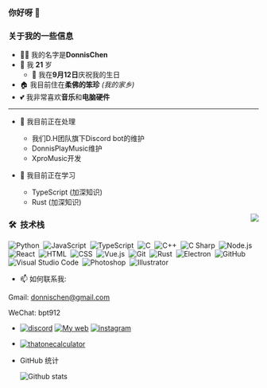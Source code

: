 ### 你好呀 👋

### 关于我的一些信息
- 🙋‍♂️ 我的名字是**DonnisChen** 
-  🎂 我 **21** 岁 
   - 📆 我在**9月12日**庆祝我的生日
- 🏠 我目前住在**柔佛的笨珍** *(我的家乡)*
- 💕 我非常喜欢**音乐**和**电脑硬件**

***

- 🔭 我目前正在处理
  * 我们D.H团队旗下Discord bot的维护
  * DonnisPlayMusic维护
  * XproMusic开发

- 🌱 我目前正在学习
  * TypeScript (加深知识)
  * Rust (加深知识)

<img src="https://cdn.discordapp.com/banners/192153481165930496/a_90290d7fc9c94e8f3d4b608ce0ad6749.gif?size=4096" align="right"/>  
  
### 🛠 &nbsp;技术栈

![Python](https://img.shields.io/badge/-Python-05122A?style=flat&logo=python)&nbsp;
![JavaScript](https://img.shields.io/badge/-JavaScript-05122A?style=flat&logo=javascript)&nbsp;
![TypeScript](https://img.shields.io/badge/-TypeScript-05122A?style=flat&logo=TypeScript)&nbsp;
![C](https://img.shields.io/badge/-C-05122A?style=flat&logo=C&logoColor=A8B9CC)&nbsp;
![C++](https://img.shields.io/badge/-C++-05122A?style=flat&logo=C%2B%2B&logoColor=00599C)&nbsp;
![C Sharp](https://img.shields.io/badge/-C%20Sharp-05122A?style=flat&logo=C%20Sharp&logoColor=823085)&nbsp;
![Node.js](https://img.shields.io/badge/-Node.js-05122A?style=flat&logo=node.js)&nbsp;
![React](https://img.shields.io/badge/-React-05122A?style=flat&logo=react)&nbsp;
![HTML](https://img.shields.io/badge/-HTML-05122A?style=flat&logo=HTML5)&nbsp;
![CSS](https://img.shields.io/badge/-CSS-05122A?style=flat&logo=CSS3&logoColor=1572B6)&nbsp;
![Vue.js](https://img.shields.io/badge/-Vue.js-05122A?style=flat&logo=Vue.js)&nbsp;
![Git](https://img.shields.io/badge/-Git-05122A?style=flat&logo=git)&nbsp;
![Rust](https://img.shields.io/badge/-Rust-05122A?style=flat&logo=Rust)&nbsp;
![Electron](https://img.shields.io/badge/-Electron-05122A?style=flat&logo=Electron)&nbsp;
![GitHub](https://img.shields.io/badge/-GitHub-05122A?style=flat&logo=github)&nbsp;
![Visual Studio Code](https://img.shields.io/badge/-Visual%20Studio%20Code-05122A?style=flat&logo=visual-studio-code&logoColor=007ACC)&nbsp;
![Photoshop](https://img.shields.io/badge/-Photoshop-05122A?style=flat&logo=adobe-photoshop)&nbsp;
![Illustrator](https://img.shields.io/badge/-Illustrator-05122A?style=flat&logo=adobe-illustrator)&nbsp;


- 📫 如何联系我:

 Gmail: donnischen@gmail.com
  
 WeChat: bpt912

- [![discord](https://img.shields.io/badge/Discord-donnis%234186-7289DA?logo=discord&style=for-the-badgel)](https://discordapp.com/users/729403085281165370)
[![My web](https://img.shields.io/badge/MyWebsite-Donnischen-yellow.svg)](https://donnischen.vercel.app/)
[![instagram](https://badges.aleen42.com/src/instagram.svg)](https://www.instagram.com/bpeng0912/)

- <a href="https://discordapp.com/users/729403085281165370"><img align="center" src="https://discord.c99.nl/widget/theme-2/729403085281165370.png" alt="thatonecalculator"/></a>

- GitHub 统计

  ![Github stats](https://readmestats-dcgithub.vercel.app/api?username=donnischen&theme=blueberry&count_private=true&hide_border=true&line_height=30)
